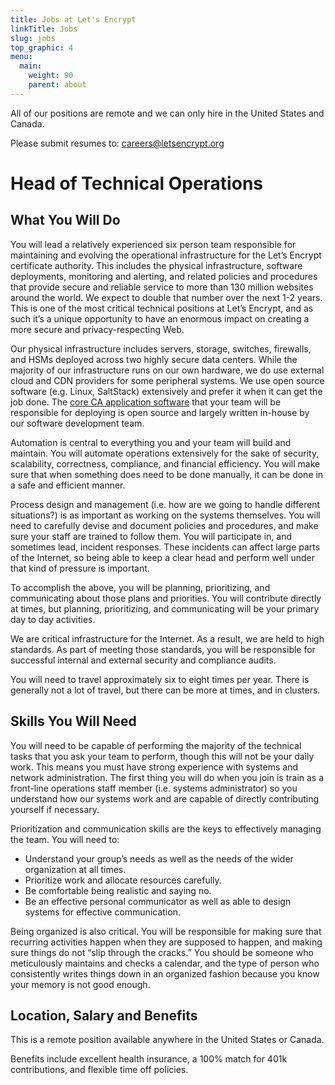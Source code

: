 ```yaml
---
title: Jobs at Let's Encrypt
linkTitle: Jobs
slug: jobs
top_graphic: 4
menu:
  main:
    weight: 90
    parent: about
---
```


All of our positions are remote and we can only hire in the United
States and Canada.

Please submit resumes to: [careers@letsencrypt.org](mailto:careers@letsencrypt.org)

# Head of Technical Operations

## What You Will Do

You will lead a relatively experienced six person team responsible for maintaining and evolving the operational infrastructure for the Let’s Encrypt certificate authority. This includes the physical infrastructure, software deployments, monitoring and alerting, and related policies and procedures that provide secure and reliable service to more than 130 million websites around the world. We expect to double that number over the next 1-2 years. This is one of the most critical technical positions at Let’s Encrypt, and as such it’s a unique opportunity to have an enormous impact on creating a more secure and privacy-respecting Web.

Our physical infrastructure includes servers, storage, switches, firewalls, and HSMs deployed across two highly secure data centers. While the majority of our infrastructure runs on our own hardware, we do use external cloud and CDN providers for some peripheral systems. We use open source software (e.g. Linux, SaltStack) extensively and prefer it when it can get the job done. The [core CA application software](https://github.com/letsencrypt/boulder) that your team will be responsible for deploying is open source and largely written in-house by our software development team.

Automation is central to everything you and your team will build and maintain. You will automate operations extensively for the sake of security, scalability, correctness, compliance, and financial efficiency. You will make sure that when something does need to be done manually, it can be done in a safe and efficient manner.

Process design and management (i.e. how are we going to handle different situations?) is as important as working on the systems themselves. You will need to carefully devise and document policies and procedures, and make sure your staff are trained to follow them. You will participate in, and sometimes lead, incident responses. These incidents can affect large parts of the Internet, so being able to keep a clear head and perform well under that kind of pressure is important.

To accomplish the above, you will be planning, prioritizing, and communicating about those plans and priorities. You will contribute directly at times, but planning, prioritizing, and communicating will be your primary day to day activities.

We are critical infrastructure for the Internet. As a result, we are held to high standards. As part of meeting those standards, you will be responsible for successful internal and external security and compliance audits.

You will need to travel approximately six to eight times per year. There is generally not a lot of travel, but there can be more at times, and in clusters.

## Skills You Will Need

You will need to be capable of performing the majority of the technical tasks that you ask your team to perform, though this will not be your daily work. This means you must have strong experience with systems and network administration. The first thing you will do when you join is train as a front-line operations staff member (i.e. systems administrator) so you understand how our systems work and are capable of directly contributing yourself if necessary.

Prioritization and communication skills are the keys to effectively managing the team. You will need to:

* Understand your group’s needs as well as the needs of the wider organization at all times.
* Prioritize work and allocate resources carefully.
* Be comfortable being realistic and saying no.
* Be an effective personal communicator as well as able to design systems for effective communication.

Being organized is also critical. You will be responsible for making sure that recurring activities happen when they are supposed to happen, and making sure things do not “slip through the cracks.” You should be someone who meticulously maintains and checks a calendar, and the type of person who consistently writes things down in an organized fashion because you know your memory is not good enough.

## Location, Salary and Benefits

This is a remote position available anywhere in the United States or Canada.

Benefits include excellent health insurance, a 100% match for 401k contributions, and flexible time off policies.

